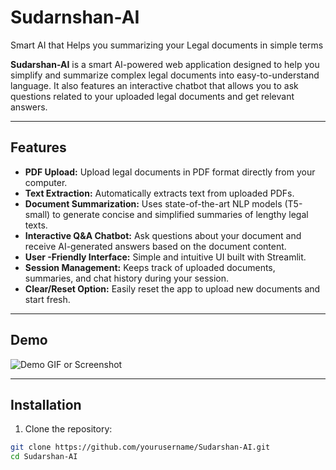 # Sudarnshan-AI
Smart AI that Helps you summarizing your Legal documents in simple terms 


**Sudarshan-AI** is a smart AI-powered web application designed to help you simplify and summarize complex legal documents into easy-to-understand language. It also features an interactive chatbot that allows you to ask questions related to your uploaded legal documents and get relevant answers.

---

## Features

- **PDF Upload:** Upload legal documents in PDF format directly from your computer.
- **Text Extraction:** Automatically extracts text from uploaded PDFs.
- **Document Summarization:** Uses state-of-the-art NLP models (T5-small) to generate concise and simplified summaries of lengthy legal texts.
- **Interactive Q&A Chatbot:** Ask questions about your document and receive AI-generated answers based on the document content.
- **User -Friendly Interface:** Simple and intuitive UI built with Streamlit.
- **Session Management:** Keeps track of uploaded documents, summaries, and chat history during your session.
- **Clear/Reset Option:** Easily reset the app to upload new documents and start fresh.

---

## Demo

![Demo GIF or Screenshot](link_to_demo_image_or_gif)

---

## Installation

1. Clone the repository:

```bash
git clone https://github.com/yourusername/Sudarshan-AI.git
cd Sudarshan-AI



